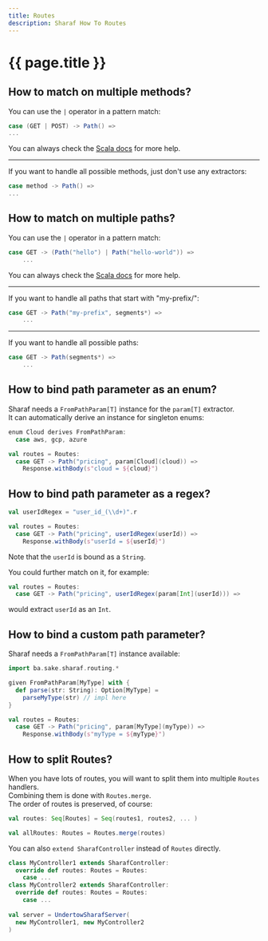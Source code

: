 ```yaml
---
title: Routes
description: Sharaf How To Routes
---
```


# {{ page.title }}

## How to match on multiple methods?

You can use the `|` operator in a pattern match:
```scala
case (GET | POST) -> Path() =>
...
```
You can always check the [Scala docs](https://docs.scala-lang.org/scala3/book/control-structures.html#handling-multiple-possible-matches-on-one-line)
for more help.

---
If you want to handle all possible methods, just don't use any extractors:
```scala
case method -> Path() =>
...
```
  

## How to match on multiple paths?
You can use the `|` operator in a pattern match:
```scala
case GET -> (Path("hello") | Path("hello-world")) =>
    ...
```
You can always check the [Scala docs](https://docs.scala-lang.org/scala3/book/control-structures.html#handling-multiple-possible-matches-on-one-line)
for more help.

---
If you want to handle all paths that start with "my-prefix/":
```scala
case GET -> Path("my-prefix", segments*) =>
    ...
```

---
If you want to handle all possible paths:
```scala
case GET -> Path(segments*) =>
    ...
```

## How to bind path parameter as an enum?
  
Sharaf needs a `FromPathParam[T]` instance for the `param[T]` extractor.  
It can automatically derive an instance for singleton enums:

```scala
enum Cloud derives FromPathParam:
  case aws, gcp, azure

val routes = Routes:
  case GET -> Path("pricing", param[Cloud](cloud)) =>
    Response.withBody(s"cloud = ${cloud}")
```

## How to bind path parameter as a regex?
  
```scala
val userIdRegex = "user_id_(\\d+)".r

val routes = Routes:
  case GET -> Path("pricing", userIdRegex(userId)) =>
    Response.withBody(s"userId = ${userId}")
```

Note that the `userId` is bound as a `String`.  

You could further match on it, for example:
```scala
val routes = Routes:
  case GET -> Path("pricing", userIdRegex(param[Int](userId))) =>
```
would extract `userId` as an `Int`.


## How to bind a custom path parameter?

Sharaf needs a `FromPathParam[T]` instance available:
```scala
import ba.sake.sharaf.routing.*

given FromPathParam[MyType] with {
  def parse(str: String): Option[MyType] =
    parseMyType(str) // impl here
}

val routes = Routes:
  case GET -> Path("pricing", param[MyType](myType)) =>
    Response.withBody(s"myType = ${myType}")
```

## How to split Routes?
  
When you have lots of routes, you will want to split them into multiple `Routes` handlers.  
Combining them is done with `Routes.merge`.  
The order of routes is preserved, of course:
```scala
val routes: Seq[Routes] = Seq(routes1, routes2, ... )

val allRoutes: Routes = Routes.merge(routes)
```

You can also `extend SharafController` instead of `Routes` directly.
```scala
class MyController1 extends SharafController:
  override def routes: Routes = Routes:
    case ...
class MyController2 extends SharafController:
  override def routes: Routes = Routes:
    case ...
    
val server = UndertowSharafServer(
  new MyController1, new MyController2
)
```
